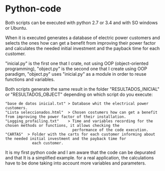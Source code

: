 # Python-code
 
Both scripts can be executed with python 2.7 or 3.4 and with SO windows or Ubuntu.


When it is executed generates a database of electric power customers and selects the ones how can get a benefit from improving their power factor and calculates the needed initial investment and the payback time for each customer.


"inicial.py" is the first one that I crate, not using OOP (object-oriented programming), "object.py" is the second one that I create using OOP paradigm, "object.py" uses "inicial.py" as a module in order to reuse functions and variables. 

Both scripts generate the same result in the folder "RESULTADOS_INICIAL" or "RESULTADOS_OBJECT" depending on which script do you execute:

    "base de datos inicial.txt" > Database whit the electrical power customers.
    "Lista seleccionados.html"  > Chosen costumers how can get a benefit from improving the power factor of their installation. 
    "Logging_profailing.txt"    > Time and variables recording for the chosen methods or functions, it allows checking the
                                  performance of the code execution. 
    "CARTAS"  > Folder with the carts for each customer informing about the needed initial investment and the payback time for 
                each customer.



It is my first python code and I am aware that the code can be depurated and that It is a simplified example. for a real application, the calculations have to be done taking into account more variables and parameters.








